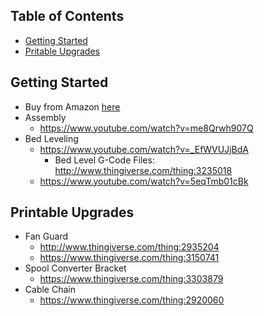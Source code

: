 ## Table of Contents  
* [Getting Started](#gettingstarted)  
* [Pritable Upgrades](#pritableupgrades)

<a name="gettingstarted"/>

## Getting Started 
* Buy from Amazon [here](https://www.amazon.com/s?k=ender+3)
* Assembly
   * https://www.youtube.com/watch?v=me8Qrwh907Q
* Bed Leveling
  *  https://www.youtube.com/watch?v=_EfWVUJjBdA
      * Bed Level G-Code Files: http://www.thingiverse.com/thing:3235018
  *  https://www.youtube.com/watch?v=5eqTmb01cBk

<a name="pritableupgrades"/>

## Printable Upgrades 
* Fan Guard
   * http://www.thingiverse.com/thing:2935204
   * https://www.thingiverse.com/thing:3150741
* Spool Converter Bracket
  * https://www.thingiverse.com/thing:3303879
* Cable Chain
  * https://www.thingiverse.com/thing:2920060

